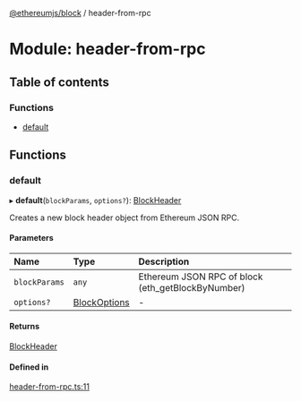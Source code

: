 [@ethereumjs/block](../README.md) / header-from-rpc

# Module: header-from-rpc

## Table of contents

### Functions

- [default](header_from_rpc.md#default)

## Functions

### default

▸ **default**(`blockParams`, `options?`): [BlockHeader](../classes/header.blockheader.md)

Creates a new block header object from Ethereum JSON RPC.

#### Parameters

| Name | Type | Description |
| :------ | :------ | :------ |
| `blockParams` | `any` | Ethereum JSON RPC of block (eth_getBlockByNumber) |
| `options?` | [BlockOptions](../interfaces/types.blockoptions.md) | - |

#### Returns

[BlockHeader](../classes/header.blockheader.md)

#### Defined in

[header-from-rpc.ts:11](https://github.com/ethereumjs/ethereumjs-monorepo/blob/master/packages/block/src/header-from-rpc.ts#L11)
